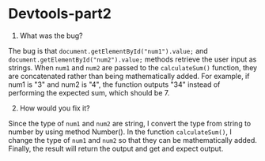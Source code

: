 # Devtools-part2

1. What was the bug?

The bug is that `document.getElementById("num1").value;` and `document.getElementById("num2").value;` methods retrieve the user input as strings. When `num1` and `num2` are passed to the `calculateSum()` function, they are concatenated rather than being mathematically added. For example, if num1 is "3" and num2 is "4", the function outputs "34" instead of performing the expected sum, which should be 7.

2. How would you fix it?
 
Since the type of `num1` and `num2` are string, I convert the type from string to number by using method Number(). In the function `calculateSum()`, I change the type of `num1` and `num2` so that they can be mathematically added. Finally, the result will return the output and get and expect output. 
